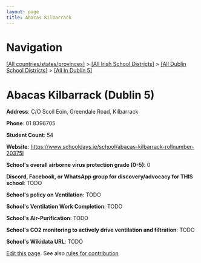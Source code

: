 ```yaml
---
layout: page
title: Abacas Kilbarrack
---
```

# Navigation

[[All countries/states/provinces]](../../../..) > [[All Irish School Districts]](../../..) > [[All Dublin School Districts]](../..) > [[All In Dublin 5]](..)

# Abacas Kilbarrack (Dublin 5)

**Address**: C/O Scoil Eoin, Greendale Road, Kilbarrack

**Phone**: 01 8396705

**Student Count**: 54

**Website**: <https://www.schooldays.ie/school/abacas-kilbarrack-rollnumber-20375I>

**School's overall airborne virus protection grade (0-5)**: 0

**Discord, Facebook, or WhatsApp group for discovery/advocacy for THIS school**: TODO

**School's policy on Ventilation**: TODO

**School's Ventilation Work Completion**: TODO

**School's Air-Purification**: TODO

**School's CO2 monitoring to actively drive ventilation and filtration**: TODO

**School's Wikidata URL**: TODO


[Edit this page](https://github.com/ventilate-schools/Ireland/edit/main/./Dublin_5/Abacas_Kilbarrack.md). See also [rules for contribution](../../../contribution-rules/)